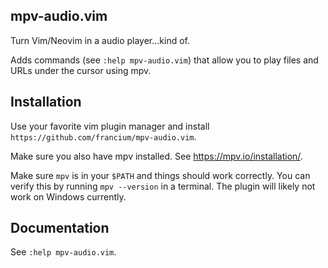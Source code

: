 ## mpv-audio.vim

Turn Vim/Neovim in a audio player...kind of.

Adds commands (see `:help mpv-audio.vim`) that allow you to play files and URLs
under the cursor using mpv.


## Installation

Use your favorite vim plugin manager and install
`https://github.com/francium/mpv-audio.vim`.

Make sure you also have mpv installed. See <https://mpv.io/installation/>.

Make sure `mpv` is in your `$PATH` and things should work correctly. You can
verify this by running `mpv --version` in a terminal. The plugin will likely not
work on Windows currently.


## Documentation

See `:help mpv-audio.vim`.
